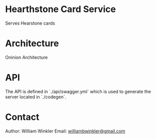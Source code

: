 # Hearthstone Card Service

Serves Hearstone cards

# Architecture

Oninion Architecture

# API

The API is defined in ´./api/swagger.yml` which is used to generate the server located in ´./codegen´.

# Contact

Author: William Winkler
Email: williambwinkler@gmail.com
